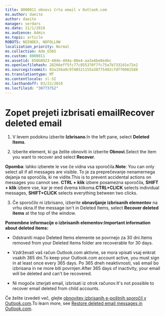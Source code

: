 ```yaml
---
title: 8000011 obnovi črta email v Outlook.com
ms.author: daeite
author: daeite
manager: serdars
ms.date: 11/1/2018
ms.audience: Admin
ms.topic: article
ROBOTS: NOINDEX, NOFOLLOW
localization_priority: Normal
ms.collection: Adm_O365
ms.custom: 8000011
ms.assetid: 650b8923-48de-494a-88e4-aa3a4be8e4bc
ms.openlocfilehash: 28266eff5fc77c855370f7fc75a7b7332d1e72e2
ms.sourcegitcommit: 03a156a9c9740521155a30775492c7dff0982588
ms.translationtype: MT
ms.contentlocale: sl-SI
ms.lasthandoff: 03/22/2019
ms.locfileid: "30773752"
---
```

# <a name="recover-deleted-email"></a><span data-ttu-id="51a1c-102">Zopet prejeti izbrisati email</span><span class="sxs-lookup"><span data-stu-id="51a1c-102">Recover deleted email</span></span>

1. <span data-ttu-id="51a1c-103">V levem podoknu izberite **Izbrisano**.</span><span class="sxs-lookup"><span data-stu-id="51a1c-103">In the left pane, select **Deleted Items**.</span></span> 
    
2. <span data-ttu-id="51a1c-104">Izberite element, ki ga želite obnoviti in izberite **Obnovi**.</span><span class="sxs-lookup"><span data-stu-id="51a1c-104">Select the item you want to recover and select **Recover**.</span></span> 
  
 <span data-ttu-id="51a1c-105">**Opomba**: lahko izberete le vse če vidna vsa sporočila.</span><span class="sxs-lookup"><span data-stu-id="51a1c-105">**Note**: You can only select all if all messages are visible.</span></span> <span data-ttu-id="51a1c-106">To je za preprečevanje nenamernega dejanja na sporočila, ki ne vidite.</span><span class="sxs-lookup"><span data-stu-id="51a1c-106">This is to prevent accidental actions on messages you cannot see.</span></span> <span data-ttu-id="51a1c-107">**CTRL + klik** izbere posamezna sporočila, **SHIFT + klik** izbere vse, kar je med dvema klikoma.</span><span class="sxs-lookup"><span data-stu-id="51a1c-107">**CTRL+CLICK** selects individual messages, **SHIFT+CLICK** selects everything between two clicks.</span></span> 
    
3. <span data-ttu-id="51a1c-108">Če sporočilo ni izbrisano, izberite **obnavljanje izbrisanih elementov** na vrhu okna.</span><span class="sxs-lookup"><span data-stu-id="51a1c-108">If the message isn't in Deleted Items, select **Recover deleted items** at the top of the window.</span></span> 
    
 <span data-ttu-id="51a1c-109">**Pomembne informacije o izbrisanih elementov:**</span><span class="sxs-lookup"><span data-stu-id="51a1c-109">**Important information about deleted items:**</span></span>
  
- <span data-ttu-id="51a1c-110">Odstraniti mapo Deleted Items elemente se povrnejo za 30 dni.</span><span class="sxs-lookup"><span data-stu-id="51a1c-110">Items removed from your Deleted Items folder are recoverable for 30 days.</span></span>
    
- <span data-ttu-id="51a1c-111">Vzdrževati vaš račun Outlook.com aktivne, se mora vpisati vsaj enkrat vsakih 365 dni.</span><span class="sxs-lookup"><span data-stu-id="51a1c-111">To keep your Outlook.com account active, you must sign in at least once every 365 days.</span></span> <span data-ttu-id="51a1c-112">Po 365 dneh neaktivnosti, vaš email bo izbrisana in ne more biti povrnjen.</span><span class="sxs-lookup"><span data-stu-id="51a1c-112">After 365 days of inactivity, your email will be deleted and can't be recovered.</span></span>
    
- <span data-ttu-id="51a1c-113">Ni mogoče izterjati email, izbrisati iz otrok računov.</span><span class="sxs-lookup"><span data-stu-id="51a1c-113">It's not possible to recover email deleted from child accounts.</span></span>
    
<span data-ttu-id="51a1c-114">Če želite izvedeti več, glejte [obnovitev izbrisanih e-poštnih sporočil v Outlook.com](https://go.microsoft.com/fwlink/p/?linkid=873117).</span><span class="sxs-lookup"><span data-stu-id="51a1c-114">To learn more, see [Restore deleted email messages in Outlook.com](https://go.microsoft.com/fwlink/p/?linkid=873117).</span></span>
  

